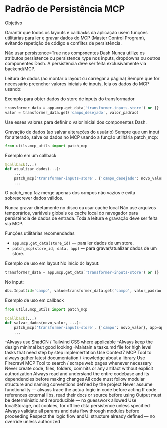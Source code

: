 # Padrão de Persistência MCP

Objetivo

Garantir que todos os layouts e callbacks da aplicação usem funções utilitárias para ler e gravar dados do MCP (Master Control Program), evitando repetição de código e conflitos de persistência.

Não usar persistence=True nos componentes Dash
Nunca utilize os atributos persistence ou persistence_type nos inputs, dropdowns ou outros componentes Dash.
A persistência deve ser feita exclusivamente via backend/MCP.

Leitura de dados (ao montar o layout ou carregar a página)
Sempre que for necessário preencher valores iniciais de inputs, leia os dados do MCP usando:

Exemplo para obter dados do store de inputs do transformador
```python
transformer_data = app.mcp.get_data('transformer-inputs-store') or {}
valor = transformer_data.get('campo_desejado', valor_padrao)
```
Use esses valores para definir o valor inicial dos componentes Dash.

Gravação de dados (ao salvar alterações do usuário)
Sempre que um input for alterado, salve os dados no MCP usando a função utilitária patch_mcp:
```python
from utils.mcp_utils import patch_mcp
```
Exemplo em um callback
```python
@callback(...)
def atualizar_dados(...):
    ...
    patch_mcp('transformer-inputs-store', {'campo_desejado': novo_valor}, app=app)
    ...
```
O patch_mcp faz merge apenas dos campos não vazios e evita sobrescrever dados válidos.

Nunca gravar diretamente no disco ou usar cache local
Não use arquivos temporários, variáveis globais ou cache local do navegador para persistência de dados de entrada.
Toda a leitura e gravação deve ser feita via MCP.

Funções utilitárias recomendadas
- `app.mcp.get_data(store_id)` — para ler dados de um store.
- `patch_mcp(store_id, data, app)` — para gravar/atualizar dados de um store.

Exemplo de uso em layout
No início do layout:
```python
transformer_data = app.mcp.get_data('transformer-inputs-store') or {}
```
No input:
```python
dbc.Input(id='campo', value=transformer_data.get('campo', valor_padrao))
```

Exemplo de uso em callback
```python
from utils.mcp_utils import patch_mcp

@callback(...)
def salvar_dados(novo_valor, ...):
    patch_mcp('transformer-inputs-store', {'campo': novo_valor}, app=app)
    ...
```

-Always use ShadCN / Tailwind CSS where applicable
-Always keep the design minimal but good looking
-Maintain a tasks.md file for high level tasks that need step by step implementation
Use Context7 MCP Tool to always gather latest documentation / knowledge about a library
Use Firecrawl MCP Tool to search / scrape web pages whenever necessary
Never create code, files, folders, commits or any artifact without explicit authorization
Always read and understand the entire codebase and its dependencies before making changes
All code must follow modular structure and naming conventions defined by the project
Never assume functionality — always trace the actual logic in code before acting
If code references external libs, read their docs or source before using
Output must be deterministic and reproducible — no guesswork allowed
Use localStorage, not cookies, for offline data persistence unless specified
Always validate all params and data flow through modules before proceeding
Respect the logic flow and UI structure already defined — no override unless authorized
